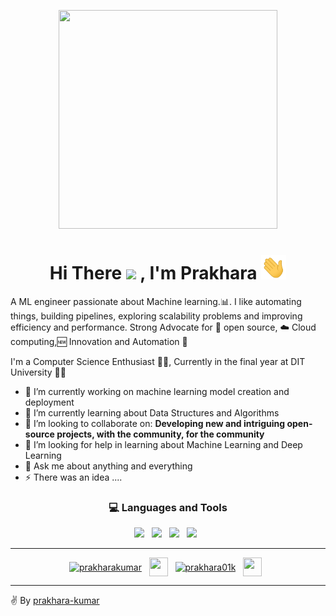 <p align="Center" ><img src="https://camo.githubusercontent.com/3b7c592ede97b6138ffd4b1cc1541c2f3b11fd39/687474703a2f2f33312e6d656469612e74756d626c722e636f6d2f31376665613932306666333665663466356238373764353231366137616164392f74756d626c725f6d6f39786a65387a5a34317163626975666f315f313238302e676966" height="350px" width ="350px"></p>


<h1 align="Center">  Hi There <img src="https://media.giphy.com/media/WUlplcMpOCEmTGBtBW/giphy.gif" width="40px"> , I'm Prakhara <img src="https://raw.githubusercontent.com/ABSphreak/ABSphreak/master/gifs/Hi.gif" width="40px" /> </h1>

A ML engineer passionate about Machine learning.:bar_chart:. I like automating things, building pipelines, exploring scalability problems and improving efficiency and performance. Strong Advocate for 📜 open source, :cloud: Cloud computing,:new: Innovation and Automation :robot: 

I'm a Computer Science Enthusiast  👨‍💻, Currently in the final year at DIT University 👨‍🎓

- 🔭 I’m currently working on machine learning model creation and deployment  
- 🌱 I’m currently learning about Data Structures and Algorithms 
- 👯 I’m looking to collaborate on: **Developing new and intriguing open-source projects, with the community, for the community**
- 🤔 I’m looking for help in learning about Machine Learning and Deep Learning
- 💬 Ask me about anything and everything 
- ⚡ There was an idea ....


<div>
  
  <h3 align="center"> 💻 Languages and Tools </h3>
    <p align="center">
   <img src="https://i.giphy.com/media/LMt9638dO8dftAjtco/200.webp"   width="50">&nbsp;&nbsp;
   <img src="https://i.giphy.com/media/IdyAQJVN2kVPNUrojM/200.webp" width="50">&nbsp;&nbsp;
   <img src="https://media.giphy.com/media/SU2ic3wTfuC6JhD1lA/giphy.gif" width="50">&nbsp;&nbsp;
   <img src="https://media.giphy.com/media/kH1DBkPNyZPOk0BxrM/giphy.gif" width="100">&nbsp;&nbsp;
    <p>
  
<div>


<hr \>
<p align="center">
<a href="https://www.kaggle.com/prakharakumar" target="_blank"><img align="center" src="https://cdn.jsdelivr.net/npm/simple-icons@3.1.0/icons/kaggle.svg" alt="prakharakumar" height="30" width="30" /></a>&nbsp;&nbsp;
<a href="https://www.linkedin.com/in/prakhara-kumar-651887193/" alt="Linkedin"><img align="center" src="https://github.com/nitish-awasthi/nitish-awasthi/blob/master/174857.png" height="30" width="30"></a>&nbsp;&nbsp;
<a href="https://www.instagram.com/prakhara01k/" alt="Facebook"><img align="center" src="https://github.com/nitish-awasthi/nitish-awasthi/blob/master/instagram-logo-png-transparent-background-hd-3.png"  alt="prakhara01k" height="30" width="30"></a>&nbsp;&nbsp;
<a href="mailto:kumarprakhara01@gmail.com" alt="Contact me"><img align="center" src="https://github.com/nitish-awasthi/nitish-awasthi/blob/master/gmail-512.webp" height="30" width="30"></a>&nbsp;&nbsp;
</a>
</p>
<hr \>

✌ By [prakhara-kumar](https://github.com/prakhara-kumar)

